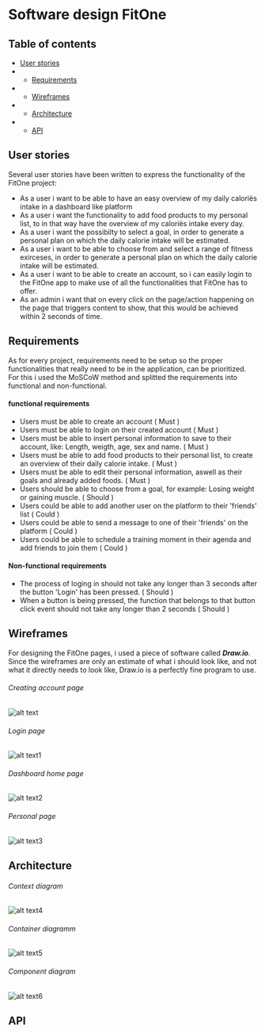 # Software design FitOne

## Table of contents
* [User stories](#user-stories)
* * [Requirements](#requirements)
* * [Wireframes](#wireframes)
* * [Architecture](#architecture)
* * [API](#api)

## User stories
Several user stories have been written to express the functionality of the FitOne project:
* As a user i want to be able to have an easy overview of my daily caloriës intake in a dashboard like platform
* As a user i want the functionality to add food products to my personal list, to in that way have the overview of my caloriës intake every day.
* As a user i want the possibilty to select a goal, in order to generate a personal plan on which the daily calorie intake will be estimated.
* As a user i want to be able to choose from and select a range of fitness exirceses, in order to generate a personal plan on which the daily calorie intake will be estimated.
* As a user i want to be able to create an account, so i can easily login to the FitOne app to make use of all the functionalities that FitOne has to offer.
* As an admin i want that on every click on the page/action happening on the page that triggers content to show, that this would be achieved within 2 seconds of time. 

## Requirements
As for every project, requirements need to be setup so the proper functionalities that really need to be in the application, can be prioritized. For this i used the MoSCoW method and splitted the requirements into functional and non-functional.
#### functional requirements
* Users must be able to create an account ( Must )
* Users must be able to login on their created account ( Must )
* Users must be able to insert personal information to save to their account, like: Length, weigth, age, sex and name. ( Must )
* Users must be able to add food products to their personal list, to create an overview of their daily calorie intake. ( Must )
* Users must be able to edit their personal information, aswell as their goals and already added foods. ( Must )
* Users should be able to choose from a goal, for example: Losing weight or gaining muscle. ( Should )
* Users could be able to add another user on the platform to their 'friends' list ( Could )
* Users could be able to send a message to one of their 'friends' on the platform ( Could )
* Users could be able to schedule a training moment in their agenda and add friends to join them ( Could )

#### Non-functional requirements
* The process of loging in should not take any longer than 3 seconds after the button 'Login' has been pressed. ( Should )
* When a button is being pressed, the function that belongs to that button click event should not take any longer than 2 seconds ( Should ) 

## Wireframes
For designing the FitOne pages, i used a piece of software called ***Draw.io***. Since the wireframes are only an estimate of what i should look like, and not what it directly needs to look like, Draw.io is a perfectly fine program to use.

###### Creating account page
![alt text][logo]

[logo]: https://github.com/Brummer98/Portfolio_BramvHout/blob/2b5a1e26542064af7816b015cde29bbbd6644d34/img/FitOne%20-%20CreateAccount.png "Create account page FitOne"

###### Login page
![alt text1][logo1]

[logo1]: https://github.com/Brummer98/Portfolio_BramvHout/blob/2b5a1e26542064af7816b015cde29bbbd6644d34/img/FitOne%20-%20LoginUser.png "Login account page FitOne"

###### Dashboard home page
![alt text2][logo2]

[logo2]: https://github.com/Brummer98/Portfolio_BramvHout/blob/2b5a1e26542064af7816b015cde29bbbd6644d34/img/FitOne%20-%20Dashboard.png "Dashboard page FitOne"

###### Personal page
![alt text3][logo3]

[logo3]: https://github.com/Brummer98/Portfolio_BramvHout/blob/2b5a1e26542064af7816b015cde29bbbd6644d34/img/FitOne%20-%20Personal%20page.png "Personal page FitOne"

## Architecture
###### Context diagram
![alt text4][logo4]

[logo4]: https://github.com/Brummer98/Portfolio_BramvHout/blob/4818492d09fd2a9fadbbc278ea149ff1c577891c/img/Context%20diagram%20-%20FitOne.png "Context diagram FitOne"
###### Container diagramm
![alt text5][logo5]

[logo5]: https://github.com/Brummer98/Portfolio_BramvHout/blob/4818492d09fd2a9fadbbc278ea149ff1c577891c/img/Container%20diagram%20-%20FitOne.png "Container diagram FitOne"
###### Component diagram
![alt text6][logo6]

[logo6]: https://github.com/Brummer98/Portfolio_BramvHout/blob/4818492d09fd2a9fadbbc278ea149ff1c577891c/img/Component%20diagram%20-%20FitOne.png "Component diagram FitOne"
## API
